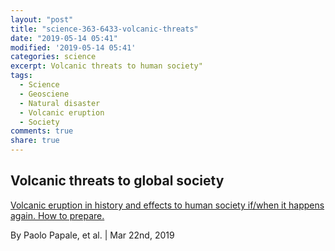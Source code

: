 ```yaml
---
layout: "post"
title: "science-363-6433-volcanic-threats"
date: "2019-05-14 05:41"
modified: '2019-05-14 05:41'
categories: science
excerpt: Volcanic threats to human society"
tags:
  - Science
  - Geosciene
  - Natural disaster
  - Volcanic eruption
  - Society
comments: true
share: true
---
```


## Volcanic threats to global society

[Volcanic eruption in history and effects to human society if/when it happens again. How to prepare.](https://science.sciencemag.org/content/363/6433/1275/tab-e-letters)

By Paolo Papale, et al. | Mar 22nd, 2019
